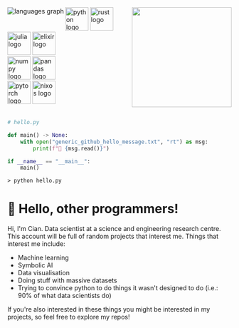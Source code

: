 <div>
    <img src="https://media.tenor.com/0ygiqFaX-ssAAAAC/bongo-cat-typing.gif" height="224px" align="right" />
    <div>
        <div align="left">
            <img src="https://github-readme-stats.vercel.app/api/top-langs?username=Cian-H&locale=en&hide_title=false&layout=donut&card_width=320&hide=nushell,jupyter%20notebook&theme=github_dark&hide_border=true&order=2"
            alt="languages graph" align="left"/>
            <div>
                <img src="https://cdn.jsdelivr.net/gh/devicons/devicon/icons/python/python-original.svg" height="52"
                    alt="python logo" />
                <img src="https://cdn.jsdelivr.net/gh/devicons/devicon/icons/rust/rust-original.svg" height="52"
                    alt="rust logo" />
            </div>
            <div>
                <img src="https://cdn.jsdelivr.net/gh/devicons/devicon/icons/julia/julia-original.svg" height="52"
                    alt="julia logo" />
                <img src="https://cdn.jsdelivr.net/gh/devicons/devicon/icons/elixir/elixir-original.svg" height="52"
                    alt="elixir logo" />
            </div>
            <div>
                <img src="https://cdn.jsdelivr.net/gh/devicons/devicon/icons/numpy/numpy-original.svg" height="52"
                    alt="numpy logo" />
                <img src="https://cdn.jsdelivr.net/gh/devicons/devicon/icons/pandas/pandas-original.svg" height="52"
                    alt="pandas logo" />
            </div>
            <div>
                <img src="https://cdn.jsdelivr.net/gh/devicons/devicon/icons/pytorch/pytorch-original.svg" height="52"
                    alt="pytorch logo" />
                <img src="https://cdn.jsdelivr.net/gh/devicons/devicon/icons/nixos/nixos-original.svg" height="52"
                    alt="nixos logo" />
            </div>
        </div>
    </div>
</div>
<br clear="all">

```python
# hello.py

def main() -> None:
    with open("generic_github_hello_message.txt", "rt") as msg:
        print(f"👋 {msg.read()}")

if __name__ == "__main__":
    main()
```

```nu
> python hello.py
```

# 👋 Hello, other programmers!

Hi, I'm Cian. Data scientist at a science and engineering research centre. This account will be full of random projects that interest me. Things that interest me include:

- Machine learning
- Symbolic AI
- Data visualisation
- Doing stuff with massive datasets
- Trying to convince python to do things it wasn't designed to do (i.e.: 90% of what data scientists do)

If you're also interested in these things you might be interested in my projects, so feel free to explore my repos!

